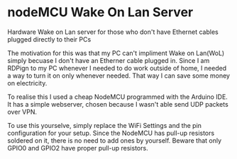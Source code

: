 # nodeMCU Wake On Lan Server
Hardware Wake on Lan server for those who don't have Ethernet cables plugged directly to their PCs

The motivation for this was that my PC can't impliment Wake on Lan(WoL) simply becuase I don't have an Etherner cable plugged in. Since I am RDPign to my PC whenever I needed to do work outside of home, I needed a way to turn it on only whenever needed. That way I can save some money on electricity.

To realise this I used a cheap NodeMCU programmed with the Arduino IDE. It has a simple webserver, chosen because I wasn't able send UDP packets over VPN.


To use this yourselve, simply replace the WiFi Settings and the pin configuration for your setup. Since the NodeMCU has pull-up resistors soldered on it, there is no need to add ones by yourself. Beware that only GPIO0 and GPIO2 have proper pull-up resistors.
